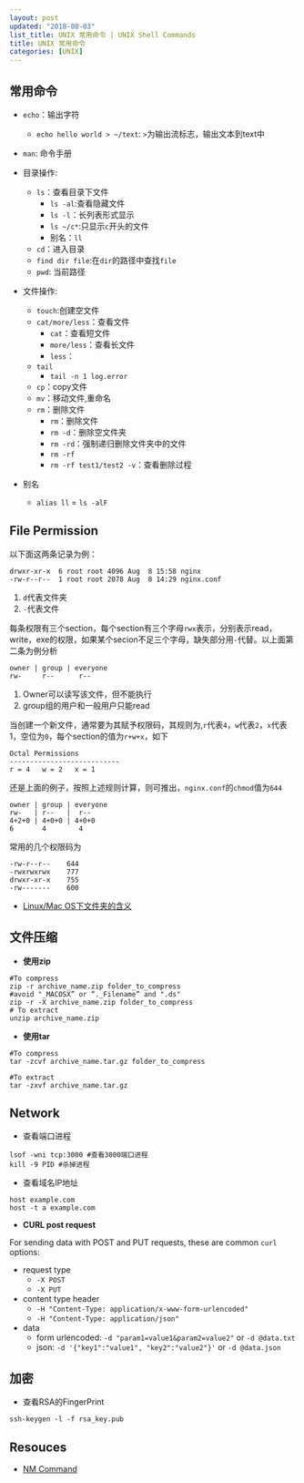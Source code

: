 ```yaml
---
layout: post
updated: "2018-08-03"
list_title: UNIX 常用命令 | UNIX Shell Commands
title: UNIX 常用命令
categories: [UNIX]
---
```


## 常用命令

- `echo`：输出字符
	- `echo hello world > ~/text`: `>`为输出流标志，输出文本到text中
- `man`: 命令手册
- 目录操作:	
	- `ls`：查看目录下文件
		- `ls -al`:查看隐藏文件
		- `ls -l`：长列表形式显示
		- `ls ~/c*`:只显示`c`开头的文件
		- 别名：`ll`
	- `cd`：进入目录
	- `find dir file`:在`dir`的路径中查找`file`
	- `pwd`: 当前路径

- 文件操作:
	- `touch`:创建空文件
	- `cat/more/less`：查看文件
		- `cat`：查看短文件
		- `more/less`：查看长文件
		- `less`：
	- `tail`
		- `tail -n 1 log.error`
	- `cp`：copy文件
	- `mv`：移动文件,重命名
	- `rm`：删除文件
		- `rm`：删除文件
		- `rm -d`：删除空文件夹
		- `rm -rd`：强制递归删除文件夹中的文件
		- `rm -rf`
		- `rm -rf test1/test2 -v`：查看删除过程
- 别名
	- `alias ll` = `ls -alF`  

## File Permission

以下面这两条记录为例：

```shell
drwxr-xr-x  6 root root 4096 Aug  8 15:58 nginx
-rw-r--r--  1 root root 2078 Aug  8 14:29 nginx.conf
```

1. `d`代表文件夹
2. `-`代表文件

每条权限有三个section，每个section有三个字母`rwx`表示，分别表示read，write，exe的权限，如果某个secion不足三个字母，缺失部分用`-`代替。以上面第二条为例分析

```shell
owner | group | everyone
rw-     r--      r--
```

1. Owner可以读写该文件，但不能执行
2. group组的用户和一般用户只能read

当创建一个新文件，通常要为其赋予权限码，其规则为,`r`代表`4`，`w`代表`2`，`x`代表1，空位为`0`，每个section的值为`r+w+x`，如下

```shell
Octal Permissions
---------------------------
r = 4 	w = 2 	x = 1
```

还是上面的例子，按照上述规则计算，则可推出，`nginx.conf`的`chmod`值为`644`

```shell
owner | group | everyone
rw-   | r--   |  r--
4+2+0 | 4+0+0 | 4+0+0
6       4        4
```

常用的几个权限码为

```shell
-rw-r--r--    644
-rwxrwxrwx    777
drwxr-xr-x    755
-rw-------    600
```

- [Linux/Mac OS下文件夹的含义](http://en.wikipedia.org/wiki/Filesystem_Hierarchy_Standard)


## 文件压缩

- **使用zip**

```shell
#To compress
zip -r archive_name.zip folder_to_compress
#avoid "_MACOSX” or “._Filename” and ".ds"
zip -r -X archive_name.zip folder_to_compress
# To extract
unzip archive_name.zip
```

- **使用tar**

```shell
#To compress
tar -zcvf archive_name.tar.gz folder_to_compress

#To extract
tar -zxvf archive_name.tar.gz
```

## Network

- 查看端口进程

```shell
lsof -wni tcp:3000 #查看3000端口进程
kill -9 PID #杀掉进程
```

- 查看域名IP地址

```shell
host example.com
host -t a example.com
```

- **CURL post request**

For sending data with POST and PUT requests, these are common `curl` options:
- request type
	- `-X POST`
	- `-X PUT`
- content type header
	- `-H "Content-Type: application/x-www-form-urlencoded"`
	- `-H "Content-Type: application/json"`
- data
	- form urlencoded: `-d "param1=value1&param2=value2"` or `-d @data.txt`
	- json: `-d '{"key1":"value1", "key2":"value2"}'` or `-d @data.json`
  
## 加密

- 查看RSA的FingerPrint

```shell
ssh-keygen -l -f rsa_key.pub
```

## Resouces

- [NM Command](https://www.mkssoftware.com/docs/man1/nm.1.asp)